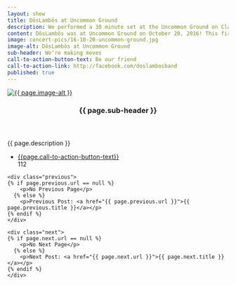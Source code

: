 ```yaml
---
layout: show
title: DōsLambōs at Uncommon Ground
description: We performed a 30 minute set at the Uncommon Ground on Clark
content: DōsLambōs was at Uncommon Ground on October 20, 2016! This first concert in a while. We performed a 30 minute set. Excited for many more to come!
image: concert-pics/16-10-20-uncommon-ground.jpg
image-alt: DōsLambōs at Uncommon Ground
sub-header: We're making moves
call-to-action-button-text: Be our friend
call-to-action-link: http://facebook.com/doslambosband
published: true
---
```


  <section id="two" class="spotlights">
  	<section>
    <a href="generic.html" class="image">
      <img src="{{ site.url }}/assets/images/{{ page.image }}" alt="{{ page.image-alt }}" data-position="center right" />
    </a>
  		<div class="content">
  			<div class="inner">
  				<header class="major">
  					<h3>{{ page.sub-header }}</h3>
  				</header>
  				<p>{{ page.description }}</p>
  				<ul class="actions">
  					<li><a href="{{ page.call-to-action-link}}" class="button">{{page.call-to-action-button-text}}</a></li>
            112
  				</ul>
  			</div>
  		</div>
  	</section>

    <div class="previous">
    {% if page.previous.url == null %}
        <p>No Previous Page</p>
      {% else %}
        <p>Previous Post: <a href="{{ page.previous.url }}">{{ page.previous.title }}</a></p>
    {% endif %}
    </div>

    <div class="next">
    {% if page.next.url == null %}
        <p>No Next Page</p>
      {% else %}
        <p>Next Post: <a href="{{ page.next.url }}">{{ page.next.title }}</a></p>
    {% endif %}
    </div>
  </section>
